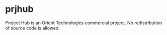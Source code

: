 # prjhub
Project Hub is an Orient Technologies commercial project. No redistribution of source code is allowed.
